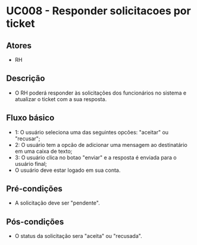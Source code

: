 # UC008 - Responder solicitacoes por ticket
## Atores
- RH
## Descrição
- O RH poderá responder às solicitações dos funcionários no sistema e atualizar o ticket com a sua resposta.
## Fluxo básico   
- 1: O usuário seleciona uma das seguintes opcões: "aceitar" ou "recusar";
- 2: O usuário tem a opcão de adicionar uma mensagem ao destinatário em uma caixa de texto;
- 3: O usuário clica no botao "enviar" e a resposta é enviada para o usuário final;
- O usuário deve estar logado em sua conta.
## Pré-condições
- A solicitação deve ser "pendente".
## Pós-condições
- O status da solicitação sera "aceita" ou "recusada".
